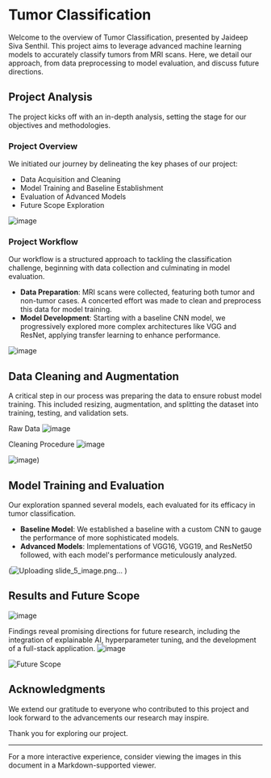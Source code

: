 
# Tumor Classification

Welcome to the overview of Tumor Classification, presented by Jaideep Siva Senthil. This project aims to leverage advanced machine learning models to accurately classify tumors from MRI scans. Here, we detail our approach, from data preprocessing to model evaluation, and discuss future directions.

## Project Analysis

The project kicks off with an in-depth analysis, setting the stage for our objectives and methodologies.

### Project Overview

We initiated our journey by delineating the key phases of our project:

- Data Acquisition and Cleaning
- Model Training and Baseline Establishment
- Evaluation of Advanced Models
- Future Scope Exploration

![image](https://github.com/jaideep-siva/TumorClassification/assets/112749838/9388479f-f960-492c-b439-5298492f54b1)


### Project Workflow

Our workflow is a structured approach to tackling the classification challenge, beginning with data collection and culminating in model evaluation.

- **Data Preparation**: MRI scans were collected, featuring both tumor and non-tumor cases. A concerted effort was made to clean and preprocess this data for model training.
- **Model Development**: Starting with a baseline CNN model, we progressively explored more complex architectures like VGG and ResNet, applying transfer learning to enhance performance.

![image](https://github.com/jaideep-siva/TumorClassification/assets/112749838/903f0832-809d-4d7f-bd7b-49115def7a11)


## Data Cleaning and Augmentation

A critical step in our process was preparing the data to ensure robust model training. This included resizing, augmentation, and splitting the dataset into training, testing, and validation sets.

Raw Data ![image](https://github.com/jaideep-siva/TumorClassification/assets/112749838/ad214401-c3c2-48ef-ba1a-fd90641bc197)

Cleaning Procedure ![image](https://github.com/jaideep-siva/TumorClassification/assets/112749838/2c44da91-8db8-43f4-b7e0-1faf5d0e3dff)

![image](https://github.com/jaideep-siva/TumorClassification/assets/112749838/96e3afb4-6824-41a4-93e4-dc534f67a427))

## Model Training and Evaluation

Our exploration spanned several models, each evaluated for its efficacy in tumor classification.

- **Baseline Model**: We established a baseline with a custom CNN to gauge the performance of more sophisticated models.
- **Advanced Models**: Implementations of VGG16, VGG19, and ResNet50 followed, with each model's performance meticulously analyzed.

(![Uploading slide_5_image.png…]()
)

## Results and Future Scope
![image](https://github.com/jaideep-siva/TumorClassification/assets/112749838/3c29838c-7f98-462e-84a1-6d9776d9f8b9)

Findings reveal promising directions for future research, including the integration of explainable AI, hyperparameter tuning, and the development of a full-stack application.
![image](https://github.com/jaideep-siva/TumorClassification/assets/112749838/ae2fdd0c-7e48-463c-a4c8-33852068230d)


![Future Scope](./presentation_images/slide_6_image.png)

## Acknowledgments

We extend our gratitude to everyone who contributed to this project and look forward to the advancements our research may inspire.

Thank you for exploring our project.

---

For a more interactive experience, consider viewing the images in this document in a Markdown-supported viewer.
